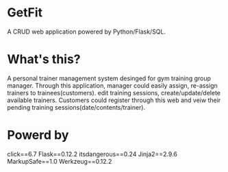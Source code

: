 # GetFit
A CRUD web application powered by Python/Flask/SQL.

# What's this?
A personal trainer management system desinged for gym training group manager. Through this application, manager could easily assign, 
re-assign trainers to trainees(customers). edit training sessions, create/update/delete available trainers. Customers could register 
through this web and veiw their pending training sessions(date/contents/trainer).

# Powerd by
click==6.7
Flask==0.12.2
itsdangerous==0.24
Jinja2==2.9.6
MarkupSafe==1.0
Werkzeug==0.12.2


